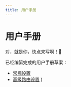 ```yaml
---
title: 用户手册
---
```


# 用户手册

对，就是你，快点来写啊！🤩

已经编纂完成的用户手册草案：

- [常规设置](general.md)
- [高级路由设置](route.md)
)

